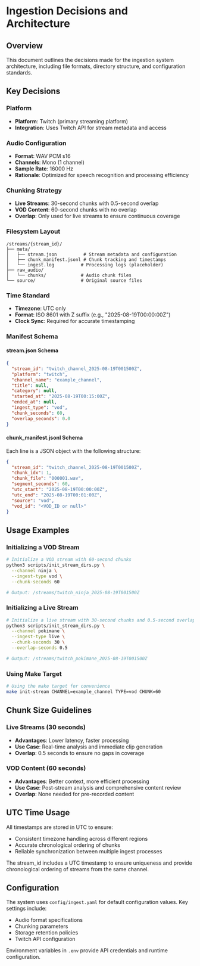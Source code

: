 # Ingestion Decisions and Architecture

## Overview
This document outlines the decisions made for the ingestion system architecture, including file formats, directory structure, and configuration standards.

## Key Decisions

### Platform
- **Platform**: Twitch (primary streaming platform)
- **Integration**: Uses Twitch API for stream metadata and access

### Audio Configuration
- **Format**: WAV PCM s16
- **Channels**: Mono (1 channel)
- **Sample Rate**: 16000 Hz
- **Rationale**: Optimized for speech recognition and processing efficiency

### Chunking Strategy
- **Live Streams**: 30-second chunks with 0.5-second overlap
- **VOD Content**: 60-second chunks with no overlap
- **Overlap**: Only used for live streams to ensure continuous coverage

### Filesystem Layout
```
/streams/{stream_id}/
├── meta/
│   ├── stream.json          # Stream metadata and configuration
│   ├── chunk_manifest.jsonl # Chunk tracking and timestamps
│   └── ingest.log          # Processing logs (placeholder)
├── raw_audio/
│   └── chunks/             # Audio chunk files
└── source/                 # Original source files
```

### Time Standard
- **Timezone**: UTC only
- **Format**: ISO 8601 with Z suffix (e.g., "2025-08-19T00:00:00Z")
- **Clock Sync**: Required for accurate timestamping

### Manifest Schema

#### stream.json Schema
```json
{
  "stream_id": "twitch_channel_2025-08-19T001500Z",
  "platform": "twitch",
  "channel_name": "example_channel",
  "title": null,
  "category": null,
  "started_at": "2025-08-19T00:15:00Z",
  "ended_at": null,
  "ingest_type": "vod",
  "chunk_seconds": 60,
  "overlap_seconds": 0.0
}
```

#### chunk_manifest.jsonl Schema
Each line is a JSON object with the following structure:
```json
{
  "stream_id": "twitch_channel_2025-08-19T001500Z",
  "chunk_idx": 1,
  "chunk_file": "000001.wav",
  "segment_seconds": 60,
  "utc_start": "2025-08-19T00:00:00Z",
  "utc_end": "2025-08-19T00:01:00Z",
  "source": "vod",
  "vod_id": "<VOD_ID or null>"
}
```

## Usage Examples

### Initializing a VOD Stream
```bash
# Initialize a VOD stream with 60-second chunks
python3 scripts/init_stream_dirs.py \
  --channel ninja \
  --ingest-type vod \
  --chunk-seconds 60

# Output: /streams/twitch_ninja_2025-08-19T001500Z
```

### Initializing a Live Stream
```bash
# Initialize a live stream with 30-second chunks and 0.5-second overlap
python3 scripts/init_stream_dirs.py \
  --channel pokimane \
  --ingest-type live \
  --chunk-seconds 30 \
  --overlap-seconds 0.5

# Output: /streams/twitch_pokimane_2025-08-19T001500Z
```

### Using Make Target
```bash
# Using the make target for convenience
make init-stream CHANNEL=example_channel TYPE=vod CHUNK=60
```

## Chunk Size Guidelines

### Live Streams (30 seconds)
- **Advantages**: Lower latency, faster processing
- **Use Case**: Real-time analysis and immediate clip generation
- **Overlap**: 0.5 seconds to ensure no gaps in coverage

### VOD Content (60 seconds)
- **Advantages**: Better context, more efficient processing
- **Use Case**: Post-stream analysis and comprehensive content review
- **Overlap**: None needed for pre-recorded content

## UTC Time Usage

All timestamps are stored in UTC to ensure:
- Consistent timezone handling across different regions
- Accurate chronological ordering of chunks
- Reliable synchronization between multiple ingest processes

The stream_id includes a UTC timestamp to ensure uniqueness and provide chronological ordering of streams from the same channel.

## Configuration

The system uses `config/ingest.yaml` for default configuration values. Key settings include:
- Audio format specifications
- Chunking parameters
- Storage retention policies
- Twitch API configuration

Environment variables in `.env` provide API credentials and runtime configuration.
